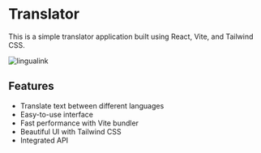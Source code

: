 # Translator

This is a simple translator application built using React, Vite, and Tailwind CSS.

![lingualink](https://github.com/Vimal-Mudalagi/LinguaLink/assets/134709589/05c0d663-077f-4d29-8d60-6cad65f25b7f)

## Features

- Translate text between different languages
- Easy-to-use interface
- Fast performance with Vite bundler
- Beautiful UI with Tailwind CSS
- Integrated API
